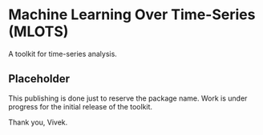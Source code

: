 # Machine Learning Over Time-Series (MLOTS)

A toolkit for time-series analysis.

## Placeholder

This publishing is done just to reserve the package name. Work is under progress for the initial release of the toolkit.

Thank you,
Vivek.


